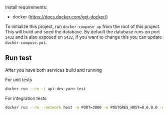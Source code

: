 Install requirements:
 - docker (https://docs.docker.com/get-docker/)

To initialize this project, run `docker-compose up` from the root of this project. This will build and seed the database. By default the database runs on port `5432` and is also exposed on `5432`, if you want to change this you can update `docker-compose.yml`.

## Run test
After you have both services build and running

For unit tests
```bash
docker run --rm -i api-dev yarn test
```

For integration tests
```bash
docker run --rm --network host -e PORT=3000 -e POSTGRES_HOST=0.0.0.0 -e POSTGRES_USER=user -e POSTGRES_PASSWORD=password -e POSTGRES_DB=motorway -i api-dev yarn test:integration
```
